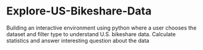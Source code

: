 # Explore-US-Bikeshare-Data
Building an interactive environment using python where a user chooses the dataset and filter type to understand U.S. bikeshare data. Calculate statistics and answer interesting question about the data
